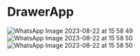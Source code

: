 # DrawerApp
![WhatsApp Image 2023-08-22 at 15 58 49](https://github.com/SDTASLEEM/DrawerApp/assets/142884577/5f9400ce-fba9-4d60-9b62-8dd4c0e532a2)
![WhatsApp Image 2023-08-22 at 15 58 50](https://github.com/SDTASLEEM/DrawerApp/assets/142884577/10a0c079-30a9-4359-af0a-795e39aa0a45)
![WhatsApp Image 2023-08-22 at 15 58 50](https://github.com/SDTASLEEM/DrawerApp/assets/142884577/82645145-2083-48ca-9a64-2e20ea21f244)
